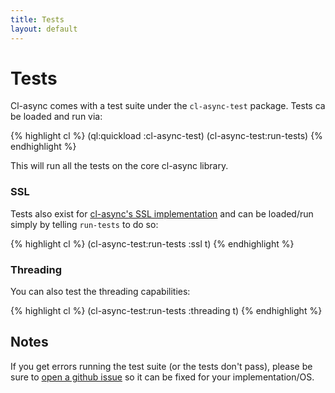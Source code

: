 ```yaml
---
title: Tests
layout: default
---
```


Tests
=====
Cl-async comes with a test suite under the `cl-async-test` package. Tests ca be
loaded and run via:

{% highlight cl %}
(ql:quickload :cl-async-test)
(cl-async-test:run-tests)
{% endhighlight %}

This will run all the tests on the core cl-async library.

### SSL
Tests also exist for [cl-async's SSL implementation](/cl-async/tcp-ssl) and can
be loaded/run simply by telling `run-tests` to do so:

{% highlight cl %}
(cl-async-test:run-tests :ssl t)
{% endhighlight %}

### Threading
You can also test the threading capabilities:

{% highlight cl %}
(cl-async-test:run-tests :threading t)
{% endhighlight %}

Notes
-----
If you get errors running the test suite (or the tests don't pass), please be
sure to [open a github issue](https://github.com/orthecreedence/cl-async/issues)
so it can be fixed for your implementation/OS.
